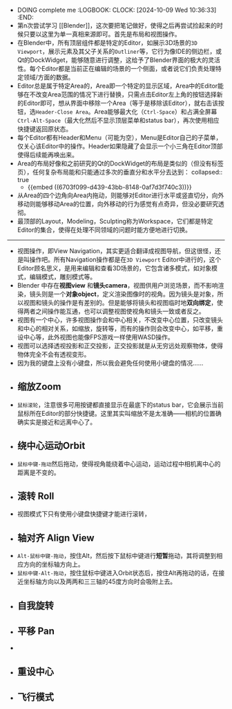 - DOING complete me
  :LOGBOOK:
  CLOCK: [2024-10-09 Wed 10:36:33]
  :END:
- 第n次尝试学习 [[Blender]]，这次要把笔记做好，使得之后再尝试捡起来的时候只要以这里为单一真相来源即可。首先是布局和视图操作。
- 在Blender中，所有顶层组件都是特定的Editor，如展示3D场景的`3D Viewport`，展示元素及其父子关系的`Outliner`等，它行为像IDE的侧边栏，或Qt的DockWidget，能够随意进行调整，这给予了Blender界面的极大的灵活性。每个Editor都是当前正在编辑的场景的一个侧面，或者说它们负责处理特定领域/方面的数据。
- Editor总是属于特定Area的，Area即一个特定的显示区域，Area中的Editor能够在不改变Area范围的情况下进行替换，只需点击Editor左上角的按钮选择新的Editor即可，想从界面中移除一个Area（等于是移除该Editor），就右击该按钮，选`Header-Close Area`。Area能够最大化（`Ctrl-Space`）和占满全屏幕`Ctrl-Alt-Space`（最大化然后不显示顶层菜单和status bar），再次使用相应快捷键返回原状态。
- 每个Editor都有Header和Menu（可能为空），Menu是Editor自己的子菜单，仅关心该Editor中的操作。Header如果隐藏了会显示一个小三角在Editor顶部使得后续能再唤出来。
- Area的布局好像和之前研究的Qt的DockWidget的布局是类似的（但没有标签页），任何复杂布局能和只能通过多次的垂直分和水平分去达到：
  collapsed:: true
	- {{embed ((6703f099-d439-43bb-8148-0af7d3f740c3))}}
- 从Area的四个边角向Area内拖动，则能够对Editor进行水平或竖直切分，向外移动则能够移动Area的位置，向外移动的行为感觉有点奇异，但没必要研究透彻。
- 最顶部的Layout，Modeling，Sculpting称为Workspace，它们都是特定Editor的集合，使得在处理不同领域的问题时能方便地进行切换。
- ---
- 视图操作，即View Navigation，其实更适合翻译成视图导航，但这很怪，还是叫操作吧。所有Navigation操作都是在`3D Viewport` Editor中进行的，这个Editor顾名思义，是用来编辑和查看3D场景的，它包含诸多模式，如对象模式，编辑模式，雕刻模式等。
- Blender 中存在**视图view** 和**镜头camera**，视图供用户浏览场景，而不影响渲染，镜头则是一个**对象object**，定义渲染图像时的视角。因为镜头是对象，所以视图和镜头的操作是有差别的。但是能够将镜头和视图临时地**双向绑定**，使得两者之间操作能互通，也可以调整视图使视角和镜头一致或者反之。
- 视图有一个中心，许多视图操作会和中心相关，不改变中心位置，只改变镜头和中心的相对关系，如缩放，旋转等，而有的操作则会改变中心，如平移，重设中心等，此外视图也能像FPS游戏一样使用WASD操作。
- 视图可以选择透视投影和正交投影，正交投影就是从无穷远处观察物体，使得物体完全不会有透视变形。
- 因为我的键盘上没有小键盘，所以我会避免任何使用小键盘的情况……
- ## 缩放Zoom
- `鼠标滚轮`，注意很多可用按键都直接显示在最底下的status bar，它会展示当前鼠标所在Editor的部分快捷键。这里其实叫缩放不是太准确——相机的位置确确实实是接近和远离中心了。
- ## 绕中心运动Orbit
- `鼠标中键-拖动`然后拖动，使得视角能绕着中心运动，运动过程中相机离中心的距离是不变的。
- ## 滚转 Roll
- 视图模式下只有使用小键盘快捷键才能进行滚转，
- ## 轴对齐 Align View
- `Alt-鼠标中键-拖动`，按住Alt，然后按下鼠标中键进行**短暂**拖动，其将调整到相应方向的坐标轴方向上。
- `鼠标中键-Alt-拖动`，按住鼠标中键进入Orbit状态后，按住Alt再拖动的话，在接近坐标轴方向以及两两和三三轴的45度方向时会吸附上去。
- ## 自我旋转
- ## 平移 Pan
-
- ## 重设中心
- ## 飞行模式